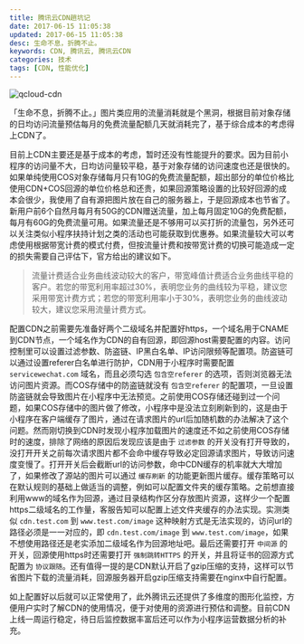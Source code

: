 ```yaml
---
title: 腾讯云CDN趟坑记
date: 2017-06-15 11:05:38
updated: 2017-06-15 11:05:38
desc: 生命不息，折腾不止。
keywords: CDN, 腾讯云, 腾讯云CDN
categories: 技术
tags: [CDN, 性能优化]
---
```


![qcloud-cdn](/images/qcloud-cdn.jpg)

「生命不息，折腾不止。」图片类应用的流量消耗就是个黑洞，根据目前对象存储的日均访问流量预估每月的免费流量配额几天就消耗完了，基于综合成本的考虑得上CDN了。

<!--more-->

目前上CDN主要还是基于成本的考虑，暂时还没有性能提升的要求。因为目前小程序的访问量不大，日均访问量较平稳，基于对象存储的访问速度也还是很快的。如果单纯使用COS对象存储每月只有10G的免费流量配额，超出部分的单位价格比使用CDN+COS回源的单位价格总和还贵，如果回源策略设置的比较好回源的成本会很少，我使用了自有源把图片放在自己的服务器上，于是回源成本也节省了。新用户前6个自然月每月有50G的CDN赠送流量，加上每月固定10G的免费配额，每月有60G的免费流量可用。如果流量还是不够用可以买打折的流量包，另外还可以关注类似小程序扶持计划之类的活动也可能获取到优惠券。如果流量较大可以考虑使用根据带宽计费的模式付费，但按流量计费和按带宽计费的切换可能造成一定的损失需要自己评估下，官方给出的建议如下。

> 流量计费适合业务曲线波动较大的客户，带宽峰值计费适合业务曲线平稳的客户。若您的带宽利用率超过30%，表明您业务的曲线较为平稳，建议您采用带宽计费方式；若您的带宽利用率小于30%，表明您业务的曲线波动较大，建议您采用流量计费方式。

配置CDN之前需要先准备好两个二级域名并配置好https，一个域名用于CNAME到CDN节点，一个域名作为CDN的自有回源，即回源host需要配置的内容。访问控制里可以设置过滤参数、防盗链、IP黑白名单、IP访问限频等配置项。防盗链可以通过设置referer白名单进行防护，CDN用于小程序时需要配置 `servicewechat.com` 域名，而且必须勾选 `包含空referer` 的选项，否则浏览器无法访问图片资源。而COS存储中的防盗链就没有 `包含空referer` 的配置项，一旦设置防盗链就会导致图片在小程序中无法预览。之前使用COS存储还碰到过一个问题，如果COS存储中的图片做了修改，小程序中是没法立刻刷新到的，这是由于小程序在客户端缓存了图片，通过在请求图片的url后加随机数的办法解决了这个问题。然而刚切换到CDN时发现小程序加载图片的速度还不如之前使用COS存储时的速度，排除了网络的原因后发现应该是由于 `过滤参数` 的开关没有打开导致的，没打开开关之前每次请求图片都不会命中缓存导致必定回源请求图片，导致访问速度变慢了。打开开关后会截断url的访问参数，命中CDN缓存的机率就大大增加了，如果修改了源站的图片可以通过 `缓存刷新` 的功能更新图片缓存。缓存策略可以在默认规则的基础上做适当的调整，例如可以配置文件夹的缓存策略。之前想直接利用www的域名作为回源，通过目录结构作区分存放图片资源，这样少一个配置https二级域名的工作量，客服告知可以配置上述文件夹缓存的办法实现。实测类似 `cdn.test.com` 到 `www.test.com/image` 这种映射方式是无法实现的，访问url的路径必须是一一对应的，即 `cdn.test.com/image` 到 `www.test.com/image`，如果不想使用路径还是老实添加二级域名作为回源地址吧。最后还需要打开 `中间源` 的开关，回源使用https时还需要打开 `强制跳转HTTPS` 的开关，并且将证书的回源方式配置为 `协议跟随`。还有值得一提的是CDN默认开启了gzip压缩的支持，这样可以节省图片下载的流量消耗，回源服务器开启gzip压缩支持需要在nginx中自行配置。

如上配置好以后就可以正常使用了，此外腾讯云还提供了多维度的图形化监控，方便用户实时了解CDN的使用情况，便于对使用的资源进行预估和调整。目前CDN上线一周运行稳定，待日后监控数据丰富后还可以作为小程序运营数据分析的补充。








